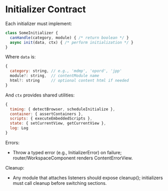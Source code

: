 # Initializer Contract

Each initializer must implement:

```js
class SomeInitializer {
  canHandle(category, module) { /* return boolean */ }
  async init(data, ctx) { /* perform initialization */ }
}
```

Where `data` is:
```js
{
  category: string, // e.g., 'mdmp', 'opord', 'jpp'
  module?: string,  // contentModule name
  html?: string     // optional content html if needed
}
```

And `ctx` provides shared utilities:
```js
{
  timing: { detectBrowser, scheduleInitialize },
  container: { assertContainers },
  scripts: { executeEmbeddedScripts },
  state: { setCurrentView, getCurrentView },
  log: Log
}
```

Errors:
- Throw a typed error (e.g., InitializerError) on failure; router/WorkspaceComponent renders ContentErrorView.

Cleanup:
- Any module that attaches listeners should expose cleanup(); initializers must call cleanup before switching sections.

